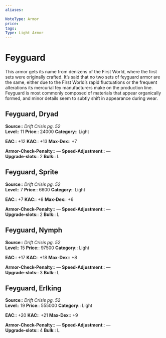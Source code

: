 ```yaml
---
aliases: 

NoteType: Armor
price: 
tags: 
Type: Light Armor
---
```


# Feyguard

This armor gets its name from denizens of the First World, where the first sets were originally crafted. It’s said that no two sets of feyguard armor are the same, either due to the First World’s rapid fluctuations or the frequent alterations its mercurial fey manufacturers make on the production line. Feyguard is most commonly composed of materials that appear organically formed, and minor details seem to subtly shift in appearance during wear.  

## Feyguard, Dryad

**Source**:: _Drift Crisis pg. 52_  
**Level**:: 11
**Price**:: 24000 
**Category**:: Light  

**EAC**:: +12 
**KAC**:: +13 
**Max-Dex**:: +7  

**Armor-Check-Penalty**:: — 
**Speed-Adjustment**:: —  
**Upgrade-slots**:: 2 
**Bulk**:: L

## Feyguard, Sprite

**Source**:: _Drift Crisis pg. 52_  
**Level**:: 7
**Price**:: 6600 
**Category**:: Light  

**EAC**:: +7 
**KAC**:: +8 
**Max-Dex**:: +6  

**Armor-Check-Penalty**:: — 
**Speed-Adjustment**:: —  
**Upgrade-slots**:: 2 
**Bulk**:: L

## Feyguard, Nymph

**Source**:: _Drift Crisis pg. 52_  
**Level**:: 15
**Price**:: 97500 
**Category**:: Light  

**EAC**:: +17 
**KAC**:: +18 
**Max-Dex**:: +8  

**Armor-Check-Penalty**:: — 
**Speed-Adjustment**:: —  
**Upgrade-slots**:: 3 
**Bulk**:: L

## Feyguard, Erlking

**Source**:: _Drift Crisis pg. 52_  
**Level**:: 19
**Price**:: 555000 
**Category**:: Light  

**EAC**:: +20 
**KAC**:: +21 
**Max-Dex**:: +9  

**Armor-Check-Penalty**:: — 
**Speed-Adjustment**:: —  
**Upgrade-slots**:: 4 
**Bulk**:: L
